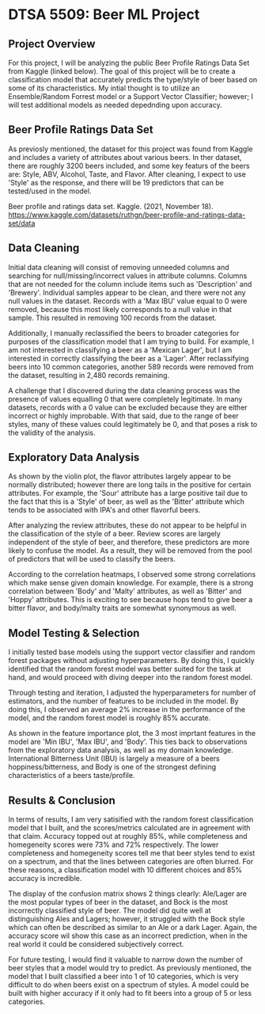 # DTSA 5509: Beer ML Project

## Project Overview

For this project, I will be analyzing the public Beer Profile Ratings Data Set from Kaggle (linked below). The goal of this project will be to create a classification model that accurately predicts the type/style of beer based on  some of its characteristics. My intial thought is to utilize an Ensemble/Random Forrest model or a Support Vector Classifier; however; I will test additional models as needed depednding upon accuracy.


## Beer Profile Ratings Data Set

As previosly mentioned, the dataset for this project was found from Kaggle and includes a variety of attributes about various beers. In ther dataset, there are roughly 3200 beers included, and some key featurs of the beers are: Style, ABV, Alcohol, Taste, and Flavor. After cleaning, I expect to use 'Style' as the response, and there will be 19 predictors that can be tested/used in the model.

Beer profile and ratings data set. Kaggle. (2021, November 18). https://www.kaggle.com/datasets/ruthgn/beer-profile-and-ratings-data-set/data

## Data Cleaning

Initial data cleaning will consist of removing unneeded columns and searching for null/missing/incorrect values in attribute columns. Columns that are not needed for the column include items such as 'Description' and 'Brewery'. Individual samples appear to be clean, and there were not any null values in the dataset. Records with a 'Max IBU' value equal to 0 were removed, because this most likely corresponds to a null value in that sample. This resulted in removing 100 records from the dataset.

Additionally, I manually reclassified the beers to broader categories for purposes of the classification model that I am trying to build. For example, I am not interested in classifying a beer as a 'Mexican Lager', but I am interested in correctly classifying the beer as a 'Lager'. After reclassifying beers into 10 common categories, another 589 records were removed from the dataset, resulting in 2,480 records remaining.

A challenge that I discovered during the data cleaning process was the presence of values equalling 0 that were completely legitimate. In many datasets, records with a 0 value can be excluded because they are either incorrect or highly improbable. With that said, due to the range of beer styles, many of these values could legitimately be 0, and that poses a risk to the validity of the analysis.

## Exploratory Data Analysis

As shown by the violin plot, the flavor attributes largely appear to be normally distributed; however there are long tails in the positive for certain attributes. For example, the 'Sour' attribute has a large positive tail due to the fact that this is a 'Style' of beer, as well as the 'Bitter' attribute which tends to be associated with IPA's and other flavorful beers.

After analyzing the review attributes, these do not appear to be helpful in the classification of the style of a beer. Review scores are largely independent of the style of beer, and therefore, these predictors are more likely to confuse the model. As a result, they will be removed from the pool of predictors that will be used to classify the beers.

According to the correlation heatmaps, I observed some strong correlations which make sense given domain knowledge. For example, there is a strong correlation between 'Body' and 'Malty' attributes, as well as 'Bitter' and 'Hoppy' attributes. This is exciting to see because hops tend to give beer a bitter flavor, and body/malty traits are somewhat synonymous as well.

## Model Testing & Selection

I initially tested base models using the support vector classifier and random forest packages without adjusting hyperparameters. By doing this, I quickly identified that the random forest model was better suited for the task at hand, and would proceed with diving deeper into the random forest model.

Through testing and iteration, I adjusted the hyperparameters for number of estimators, and the number of features to be included in the model. By doing this, I observed an average 2% increase in the performance of the model, and the random forest model is roughly 85% accurate.

As shown in the feature importance plot, the 3 most imprtant features in the model are 'Min IBU', 'Max IBU', and 'Body'. This ties back to observations from the exploratory data analysis, as well as my domain knowledge. International Bitterness Unit (IBU) is largely a measure of a beers hoppiness/bitterness, and Body is one of the strongest defining characteristics of a beers taste/profile. 

## Results & Conclusion

In terms of results, I am very satisified with the random forest classification model that I built, and the scores/metrics calculated are in agreement with that claim. Accuracy topped out at roughly 85%, while completeness and homegeneity scores were 73% and 72% respectively. The lower completeness and homegeneity scores tell me that beer styles tend to exist on a spectrum, and that the lines between categories are often blurred. For these reasons, a classification model with 10 different choices and 85% accuracy is incredible.

The display of the confusion matrix shows 2 things clearly: Ale/Lager are the most popular types of beer in the dataset, and Bock is the most incorrectly classified style of beer. The model did quite well at distinguishing Ales and Lagers; however, it struggled with the Bock style which can often be described as similar to an Ale or a dark Lager. Again, the accuracy score wil show this case as an incorrect prediction, when in the real world it could be considered subjectively correct.

For future testing, I would find it valuable to narrow down the number of beer styles that a model would try to predict. As previously mentioned, the model that I built classified a beer into 1 of 10 categories, which is very difficult to do when beers exist on a spectrum of styles. A model could be built with higher accuracy if it only had to fit beers into a group of 5 or less categories.
